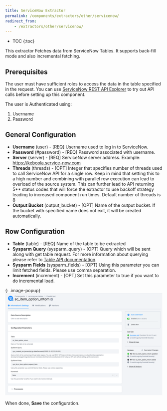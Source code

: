 ```yaml
---
title: ServiceNow Extractor
permalink: /components/extractors/other/servicenow/
redirect_from:
    - /extractors/other/servicenow/
---
```


* TOC
{:toc}

This extractor Fetches data from ServiceNow Tables. It supports back-fill mode and also incremental fetching.

## Prerequisites

The user must have sufficient roles to access the data in the table specified in the request.
You can use [ServiceNow REST API Explorer](https://docs.servicenow.com/bundle/tokyo-application-development/page/integrate/inbound-rest/task/t_GetStartedAccessExplorer.html) to try out API calls before setting up this component.

The user is Authenticated using:

1. Username
2. Password

## General Configuration
 - **Username** (user) - [REQ] Username used to log in to ServiceNow.
 - **Password** (#password) - [REQ] Password associated with username.
 - **Server** (server) - [REQ] ServiceNow server address. Example: https://keboola.service-now.com
 - **Threads** (threads) - [OPT] Integer that specifies number of threads used to call ServiceNow API for a single row. Keep in mind that setting this to a high number and combining with parallel row execution can lead to overload of the source system. This can further lead to API returning 5** status codes that will force the extractor to use backoff strategy leading to increased component run times. Default number of threads is 8
 - **Output Bucket** (output_bucket) - [OPT] Name of the output bucket. If the bucket with specified name does not exit, it will be created automatically.


## Row Configuration
 - **Table** (table) - [REQ] Name of the table to be extracted
 - **Sysparm Query** (sysparm_query) - [OPT] Query which will be sent along with get table request. For more information about querying please refer to [Table API documentation](https://developer.servicenow.com/dev.do#!/reference/api/tokyo/rest/c_TableAPI#table-GET).
 - **Sysparm Fields** (sysparm_fields) - [OPT] Using this parameter you can limit fetched fields. Please use comma separation.
 - **Increment** (increment) - [OPT] Set this parameter to true if you want to do incremental load.

{: .image-popup}
![Screenshot - DynamoDB Streams Confguration](/components/extractors/other/servicenow/servicenow_tables_1.png)

When done, **Save** the configuration. 

